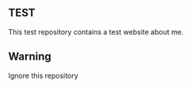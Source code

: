 ## TEST

This test repository contains a test website about me.

## Warning

Ignore this repository
